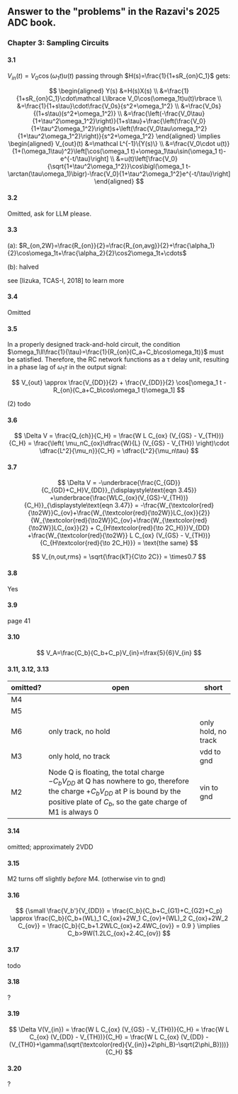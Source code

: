 
## Answer to the "problems" in the Razavi's 2025 ADC book.

### Chapter 3: Sampling Circuits

#### 3.1

$V_{in}(t)=V_0\cos(\omega_1t)u(t)$ passing through $H(s)=\frac{1}{1+sR_{on}C_1}$ gets: 

$$
\begin{aligned}
Y(s)
&=H(s)X(s) \\
&=\frac{1}{1+sR_{on}C_1}\cdot\mathcal L\lbrace V_0\cos(\omega_1t)u(t)\rbrace \\
&=\frac{1}{1+s\tau}\cdot\frac{V_0s}{s^2+\omega_1^2} \\
&=\frac{V_0s}{(1+s\tau)(s^2+\omega_1^2)} \\
&=\frac{\left(-\frac{V_0\tau}{1+\tau^2\omega_1^2}\right)}{1+s\tau}+\frac{\left(\frac{V_0}{1+\tau^2\omega_1^2}\right)s+\left(\frac{V_0\tau\omega_1^2}{1+\tau^2\omega_1^2}\right)}{s^2+\omega_1^2} 
\end{aligned}
\implies
\begin{aligned}
V_{out}(t)
&=\mathcal L^{-1}\{Y(s)\} \\
&=\frac{V_0\cdot u(t)}{1+(\omega_1\tau)^2}\left[\cos(\omega_1 t)+\omega_1\tau\sin(\omega_1 t)-e^{-t/\tau}\right]  \\
&=u(t)\left[\frac{V_0}{\sqrt{1+\tau^2\omega_1^2}}\cos\bigl(\omega_1 t-\arctan(\tau\omega_1)\bigr)-\frac{V_0}{1+\tau^2\omega_1^2}e^{-t/\tau}\right]
\end{aligned}
$$

#### 3.2

Omitted, ask for LLM please.

#### 3.3

(a): $R_{on,2W}=\frac{R_{on}}{2}=\frac{R_{on,avg}}{2}+\frac{\alpha_1}{2}\cos\omega_1t+\frac{\alpha_2}{2}\cos2\omega_1t+\cdots$

(b): halved

see [Iizuka, TCAS-I, 2018] to learn more

#### 3.4

Omitted

#### 3.5

In a properly designed track-and-hold circuit, the condition $\omega_1\ll\frac{1}{\tau}=\frac{1}{R_{on}(C_a+C_b\cos\omega_1t)}$ must be satisfied. Therefore, the RC network functions as a τ delay unit, resulting in a phase lag of $\omega_1\tau$ in the output signal:

$$
V_{out} \approx \frac{V_{DD}}{2} + \frac{V_{DD}}{2} \cos[\omega_1 t - R_{on}(C_a+C_b\cos\omega_1 t)\omega_1]
$$

(2) todo

#### 3.6 

$$
\Delta V 
= \frac{Q_{ch}}{C_H} 
= \frac{W L C_{ox} (V_{GS} - V_{TH})}{C_H}
= \frac{\left( \mu_nC_{ox}\dfrac{W}{L} (V_{GS} - V_{TH}) \right)\cdot \dfrac{L^2}{\mu_n}}{C_H}
= \dfrac{L^2}{\mu_n\tau}
$$

#### 3.7

$$
\Delta V = 
-\underbrace{\frac{C_{GD}}{C_{GD}+C_H}V_{DD}}_{\displaystyle\text{eqn 3.45}}
+\underbrace{\frac{WLC_{ox}(V_{GS}-V_{TH})}{C_H}}_{\displaystyle\text{eqn 3.47}} =
-\frac{W_{\textcolor{red}{\to2W}}C_{ov}+\frac{W_{\textcolor{red}{\to2W}}LC_{ox}}{2}}{W_{\textcolor{red}{\to2W}}C_{ov}+\frac{W_{\textcolor{red}{\to2W}}LC_{ox}}{2} + C_{H\textcolor{red}{\to 2C_H}}}V_{DD} 
+\frac{W_{\textcolor{red}{\to2W}} L C_{ox} (V_{GS} - V_{TH})}{C_{H\textcolor{red}{\to 2C_H}}} = \text{the same}
$$

$$
V_{n,out,rms} = \sqrt{\frac{kT}{C\to 2C}} = \times0.7
$$

#### 3.8

Yes

#### 3.9

page 41

#### 3.10

$$
V_A=\frac{C_b}{C_b+C_p}V_{in}=\frax{5}{6}V_{in}
$$

#### 3.11, 3.12, 3.13

| omitted? | open                                                         | short               |
| -------- | ------------------------------------------------------------ | ------------------- |
| M4       |                                                              |                     |
| M5       |                                                              |                     |
| M6       | only track, no hold                                          | only hold, no track |
| M3       | only hold, no track                                          | vdd to gnd          |
| M2       | Node Q is floating, the total charge $-C_bV_{DD}$ at Q has nowhere to go, therefore the charge $+C_bV_{DD}$ at P is bound by the positive plate of $C_b$, so the gate charge of M1 is always 0 | vin to gnd          |

#### 3.14

omitted; approximately 2VDD

#### 3.15

M2 turns off slightly *before* M4. (otherwise vin to gnd)

#### 3.16

$$
{\small \frac{V_b'}{V_{DD}}
= \frac{C_b}{C_b+C_{G1}+C_{G2}+C_p}
\approx \frac{C_b}{C_b+(WL)_1 C_{ox}+2W_1 C_{ov}+(WL)_2 C_{ox}+2W_2 C_{ov}}
= \frac{C_b}{C_b+1.2WLC_{ox}+2.4WC_{ov}}
= 0.9 }
\implies C_b>9W(1.2LC_{ox}+2.4C_{ov})
$$

#### 3.17

todo

#### 3.18

?

#### 3.19

$$
\Delta V(V_{in}) 
= \frac{W L C_{ox} (V_{GS} - V_{TH})}{C_H} 
= \frac{W L C_{ox} (V_{DD} - V_{TH})}{C_H}
= \frac{W L C_{ox} (V_{DD} - (V_{TH0}+\gamma(\sqrt{\textcolor{red}{V_{in}}+2\phi_B}-\sqrt{2\phi_B})))}{C_H}
$$

#### 3.20

?
